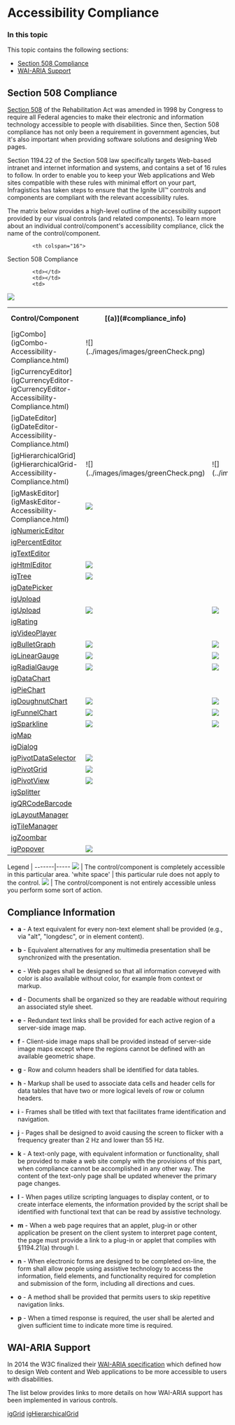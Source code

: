 <!--
|metadata|
{
    "fileName": "accessibility-compliance",
    "controlName": [],
    "tags": ["Accessibility", "Section 508", "WAI-ARIA"]
}
|metadata|
-->

# Accessibility Compliance

### In this topic

This topic contains the following sections:

-	[Section 508 Compliance](#section-508)
-	[WAI-ARIA Support](#wai-aria)

## <a id="section-508"></a>Section 508 Compliance

[Section 508](http://www.section508.gov/) of the Rehabilitation Act was amended in 1998 by Congress to require all Federal agencies to make their electronic and information technology accessible to people with disabilities. Since then, Section 508 compliance has not only been a requirement in government agencies, but it's also important when providing software solutions and designing Web pages.

Section 1194.22 of the Section 508 law specifically targets Web-based intranet and internet information and systems, and contains a set of 16 rules to follow. In order to enable you to keep your Web applications and Web sites compatible with these rules with minimal effort on your part, Infragistics has taken steps to ensure that the Ignite UI™ controls and components are compliant with the relevant accessibility rules.

The matrix below provides a high-level outline of the accessibility support provided by our visual controls (and related components). To learn more about an individual control/component's accessibility compliance, click the name of the control/component. 

<table class="table table-striped">
    <tbody>
        <tr>
            <th rowspan="2">
Control/Component
            </th>

            <th colspan="16">
Section 508 Compliance
            </th>

</tr>        <tr>
            <th>
[(a)](#compliance_info)
            </th>
            <th>
[(b)](#compliance_info)
            </th>
            <th>
[(c)](#compliance_info)
            </th>
            <th>
[(d)](#compliance_info)
            </th>
            <th>
[(e)](#compliance_info)
            </th>
            <th>
[(f)](#compliance_info)
            </th>
            <th>
[(g)](#compliance_info)
            </th>
            <th>
[(h)](#compliance_info)
            </th>
            <th>
[(i)](#compliance_info)
            </th>
            <th>
[(j)](#compliance_info)
            </th>
            <th>
[(k)](#compliance_info)
            </th>
            <th>
[(l)](#compliance_info)
            </th>
            <th>
[(m)](#compliance_info)
            </th>
            <th>
[(n)](#compliance_info)
            </th>
            <th>
[(o)](#compliance_info)
            </th>
            <th>
[(p)](#compliance_info)
            </th>

</tr>
        <tr>
            <td>
[igCombo](igCombo-Accessibility-Compliance.html)
            </td>            
            <td>
![](../images/images/greenCheck.png)
            </td>
            <td></td>
            <td>
![](../images/images/greenCheck.png)
            </td>
            <td>
![](../images/images/greenCheck.png)
            </td>
            <td></td>
            <td></td>
            <td></td>
            <td></td>
            <td></td>
            <td>
![](../images/images/greenCheck.png)
            </td>
            <td>
![](../images/images/greenCheck.png)
            </td>
            <td>
![](../images/images/greenCheck.png)
            </td>
            <td></td>
            <td></td>
            <td></td>
            <td>
![](../images/images/greenCheck.png)
            </td>
        </tr>
        <tr>
            <td>
[igCurrencyEditor](igCurrencyEditor-igCurrencyEditor-Accessibility-Compliance.html)
            </td>
            <td></td>
            <td></td>
            <td>
![](../images/images/greenCheck.png)
            </td>
            <td>
![](../images/images/greenCheck.png)
            </td>
            <td></td>
            <td></td>
            <td></td>
            <td></td>
            <td></td>
            <td></td>
            <td></td>
            <td>
![](../images/images/greenCheck.png)
            </td>
            <td></td>
            <td>
![](../images/images/greenCheck.png)
            </td>
            <td></td>
            <td></td>
        </tr>
        <tr>
            <td>
[igDateEditor](igDateEditor-Accessibility-Compliance.html)
            </td>
            <td></td>
            <td></td>
            <td>
![](../images/images/greenCheck.png)
            </td>
            <td>
![](../images/images/greenCheck.png)
            </td>
            <td></td>
            <td></td>
            <td></td>
            <td></td>
            <td></td>
            <td></td>
            <td></td>
            <td>
![](../images/images/greenCheck.png)
            </td>
            <td></td>
            <td>
![](../images/images/greenCheck.png)
            </td>
            <td></td>
            <td></td>
        </tr>
        <tr>
            <td>
[igHierarchicalGrid](igHierarchicalGrid-Accessibility-Compliance.html)
            </td>
            <td>
![](../images/images/greenCheck.png)
            </td>
            <td>
![](../images/images/greenCheck.png)
            </td>
            <td></td>
            <td>
![](../images/images/greenCheck.png)
            </td>
            <td></td>
            <td></td>
            <td>
![](../images/images/greenCheck.png)
            </td>
            <td>
![](../images/images/greenCheck.png)
            </td>
            <td></td>
            <td></td>
            <td></td>
            <td></td>
            <td></td>
            <td>
![](../images/images/redX.png)
            </td>
            <td></td>
            <td></td>
        </tr>
        <tr>
            <td>
[igMaskEditor](igMaskEditor-Accessibility-Compliance.html)
            </td>

            <td></td>
            <td></td>
            <td>
![](../images/images/greenCheck.png)
            </td>
            <td>
![](../images/images/greenCheck.png)
            </td>
            <td></td>
            <td></td>
            <td></td>
            <td></td>
            <td></td>
            <td></td>
            <td></td>
            <td>
![](../images/images/greenCheck.png)
            </td>
            <td></td>
            <td>
![](../images/images/greenCheck.png)
            </td>
            <td></td>
            <td></td>
        </tr>
        <tr>
            <td>
[igNumericEditor](igNumericEditor-Accessibility-Compliance.html)
            </td>
            <td></td>
            <td></td>
            <td>
![](../images/images/greenCheck.png)
            </td>
            <td>
![](../images/images/greenCheck.png)
            </td>
            <td></td>
            <td></td>
            <td></td>
            <td></td>
            <td></td>
            <td></td>
            <td></td>
            <td>
![](../images/images/greenCheck.png)
            </td>
            <td></td>
            <td>
![](../images/images/greenCheck.png)
            </td>
            <td></td>
            <td></td>
        </tr>
        <tr>
            <td>
[igPercentEditor](igPercentEditor-Accessibility-Compliance.html)
            </td>
            <td></td>
            <td></td>
            <td>
![](../images/images/greenCheck.png)
            </td>
            <td>
![](../images/images/greenCheck.png)
            </td>
            <td></td>
            <td></td>
            <td></td>
            <td></td>
            <td></td>
            <td></td>
            <td></td>
            <td>
![](../images/images/greenCheck.png)
            </td>
            <td></td>
            <td>
![](../images/images/greenCheck.png)
            </td>
            <td></td>
            <td></td>
        </tr>
        <tr>
            <td>
[igTextEditor](igTextEditor-Accessibility-Compliance.html)
            </td>
            <td></td>
            <td></td>
            <td>
![](../images/images/greenCheck.png)
            </td>
            <td>
![](../images/images/greenCheck.png)
            </td>
            <td></td>
            <td></td>
            <td></td>
            <td></td>
            <td></td>
            <td></td>
            <td></td>
            <td>
![](../images/images/greenCheck.png)
            </td>
            <td></td>
            <td>
![](../images/images/greenCheck.png)
            </td>
            <td></td>
            <td></td>
        </tr>
        <tr>
            <td>
[igHtmlEditor](igHtmlEditor-Accessibility-Compliance.html)
            </td>
            <td>
![](../images/images/greenCheck.png)
            </td>
            <td></td>
            <td>
![](../images/images/redX.png)
            </td>
            <td>
![](../images/images/redX.png)
            </td>
            <td></td>
            <td></td>
            <td></td>
            <td></td>
            <td></td>
            <td>
![](../images/images/greenCheck.png)
            </td>
            <td>
![](../images/images/redX.png)
            </td>
            <td>
![](../images/images/redX.png)
            </td>
            <td>
![](../images/images/greenCheck.png)
            </td>
            <td>
![](../images/images/greenCheck.png)
            </td>
            <td></td>
            <td></td>
        </tr>
        <tr>
            <td>
[igTree](igTree-Accessibility-Compliance.html)
            </td>
            <td>
![](../images/images/redX.png)
            </td>
            <td></td>
            <td>
![](../images/images/greenCheck.png)
            </td>
            <td>
![](../images/images/greenCheck.png)
            </td>
            <td></td>
            <td></td>
            <td></td>
            <td></td>
            <td></td>
            <td></td>
            <td>
![](../images/images/greenCheck.png)
            </td>
            <td></td>
            <td></td>
            <td>
![](../images/images/greenCheck.png)
            </td>
            <td></td>
            <td></td>
        </tr>
        <tr>
            <td>
[igDatePicker](igDatePicker-Accessibility-Compliance.html)
            </td>
            <td></td>
            <td></td>
            <td>
![](../images/images/greenCheck.png)
            </td>
            <td>
![](../images/images/greenCheck.png)
            </td>
            <td></td>
            <td></td>
            <td></td>
            <td></td>
            <td></td>
            <td></td>
            <td></td>
            <td>
![](../images/images/greenCheck.png)
            </td>
            <td></td>
            <td>
![](../images/images/greenCheck.png)
            </td>
            <td></td>
            <td></td>
        </tr>
        <tr>
            <td>
[igUpload](igUpload-Accessibility-Compliance.html)
            </td>
            <td></td>
            <td></td>
            <td>
![](../images/images/greenCheck.png)
            </td>
            <td>
![](../images/images/redX.png)
            </td>
            <td></td>
            <td></td>
            <td></td>
            <td></td>
            <td></td>
            <td></td>
            <td></td>
            <td>
![](../images/images/greenCheck.png)
            </td>
            <td></td>
            <td>
![](../images/images/greenCheck.png)
            </td>
            <td>
![](../images/images/greenCheck.png)
            </td>
            <td>
![](../images/images/greenCheck.png)
            </td>
        </tr>
        <tr>
            <td>
[igUpload](igUpload-Accessibility-Compliance.html)
            </td>
            <td>
![](../images/images/greenCheck.png)
            </td>
            <td>
![](../images/images/greenCheck.png)
            </td>
            <td></td>
            <td>
![](../images/images/redX.png)
            </td>
            <td></td>
            <td></td>
            <td>
![](../images/images/greenCheck.png)
            </td>
            <td>
![](../images/images/greenCheck.png)
            </td>
            <td></td>
            <td>
![](../images/images/greenCheck.png)
            </td>
            <td>
![](../images/images/redX.png)
            </td>
            <td>
![](../images/images/redX.png)
            </td>
            <td></td>
            <td>
![](../images/images/greenCheck.png)
            </td>
            <td></td>
            <td></td>
        </tr>
        <tr>
            <td>
[igRating](igRating-Accessibility-Compliance.html)
            </td>
            <td></td>
            <td></td>
            <td>
![](../images/images/greenCheck.png)
            </td>
            <td>
![](../images/images/redX.png)
            </td>
            <td></td>
            <td></td>
            <td></td>
            <td></td>
            <td></td>
            <td></td>
            <td></td>
            <td>
![](../images/images/greenCheck.png)
            </td>
            <td></td>
            <td>
![](../images/images/greenCheck.png)
            </td>
            <td></td>
            <td></td>
        </tr>
        <tr>
            <td>
[igVideoPlayer](igVideoPlayer-Accessibility-Compliance.html)
            </td>
            <td></td>
            <td></td>
            <td>
![](../images/images/greenCheck.png)
            </td>
            <td>
![](../images/images/redX.png)
            </td>
            <td></td>
            <td></td>
            <td></td>
            <td></td>
            <td></td>
            <td>
![](../images/images/redX.png)
            </td>
            <td></td>
            <td>
![](../images/images/greenCheck.png)
            </td>
            <td></td>
            <td>
![](../images/images/greenCheck.png)
            </td>
            <td></td>
            <td></td>
        </tr>
        <tr>
            <td>
[igBulletGraph](igBulletGraph-Accessibility-Compliance.html)
            </td>
            <td>
![](../images/images/greenCheck.png)
            </td>
            <td>
![](../images/images/greenCheck.png)
            </td>
            <td>
![](../images/images/greenCheck.png)
            </td>
            <td>
![](../images/images/redX.png)
            </td>
            <td></td>
            <td></td>
            <td></td>
            <td></td>
            <td></td>
            <td></td>
            <td></td>
            <td></td>
            <td></td>
            <td></td>
            <td></td>
            <td></td>
        </tr>
        <tr>
            <td>
[igLinearGauge](igLinearGauge-Accessibility-Compliance.html)
            </td>
            <td>
![](../images/images/greenCheck.png)
            </td>
            <td>
![](../images/images/greenCheck.png)
            </td>
            <td>
![](../images/images/greenCheck.png)
            </td>
            <td>
![](../images/images/redX.png)
            </td>
            <td></td>
            <td></td>
            <td></td>
            <td></td>
            <td></td>
            <td></td>
            <td></td>
            <td></td>
            <td></td>
            <td></td>
            <td></td>
            <td></td>
        </tr>
        <tr>
            <td>
[igRadialGauge](igRadialGauge.html)
            </td>
            <td>
![](../images/images/greenCheck.png)
            </td>
            <td>
![](../images/images/greenCheck.png)
            </td>
            <td>
![](../images/images/greenCheck.png)
            </td>
            <td>
![](../images/images/redX.png)
            </td>
            <td></td>
            <td></td>
            <td></td>
            <td></td>
            <td></td>
            <td></td>
            <td></td>
            <td></td>
            <td></td>
            <td></td>
            <td></td>
            <td></td>
        </tr>
        <tr>
            <td>
[igDataChart](igDataChart-Accessibility-Compliance.html)
            </td>
            <td></td>
            <td></td>
            <td>
![](../images/images/greenCheck.png)
            </td>
            <td>
![](../images/images/redX.png)
            </td>
            <td></td>
            <td></td>
            <td></td>
            <td></td>
            <td></td>
            <td>
![](../images/images/greenCheck.png)
            </td>
            <td></td>
            <td>
![](../images/images/greenCheck.png)
            </td>
            <td></td>
            <td>
![](../images/images/greenCheck.png)
            </td>
            <td></td>
            <td></td>
        </tr>
        <tr>
            <td>
[igPieChart](igPieChart-Accessibility.html)
            </td>
            <td></td>
            <td></td>
            <td>
![](../images/images/greenCheck.png)
            </td>
            <td>
![](../images/images/redX.png)
            </td>
            <td></td>
            <td></td>
            <td></td>
            <td></td>
            <td></td>
            <td>
![](../images/images/greenCheck.png)
            </td>
            <td></td>
            <td>
![](../images/images/greenCheck.png)
            </td>
            <td></td>
            <td>
![](../images/images/greenCheck.png)
            </td>
            <td></td>
            <td></td>
        </tr>
        <tr>
            <td>
[igDoughnutChart](igDoughnutChart-Accessibility-Compliance.html)
            </td>
            <td>
![](../images/images/greenCheck.png)
            </td>
            <td>
![](../images/images/greenCheck.png)
            </td>
            <td>
![](../images/images/greenCheck.png)
            </td>
            <td>
![](../images/images/redX.png)
            </td>
            <td></td>
            <td></td>
            <td></td>
            <td></td>
            <td></td>
            <td></td>
            <td></td>
            <td></td>
            <td></td>
            <td></td>
            <td></td>
            <td></td>
        </tr>
        <tr>
            <td>
[igFunnelChart](igFunnelChart-Accessibility-Compliance.html)
            </td>
            <td>
![](../images/images/greenCheck.png)
            </td>
            <td>
![](../images/images/greenCheck.png)
            </td>
            <td>
![](../images/images/greenCheck.png)
            </td>
            <td>
![](../images/images/redX.png)
            </td>
            <td></td>
            <td></td>
            <td></td>
            <td></td>
            <td></td>
            <td></td>
            <td></td>
            <td></td>
            <td></td>
            <td></td>
            <td></td>
            <td></td>
        </tr>
        <tr>
            <td>
[igSparkline](igSparkline-Accessibility-Compliance.html)
            </td>
            <td>
![](../images/images/greenCheck.png)
            </td>
            <td>
![](../images/images/greenCheck.png)
            </td>
            <td>
![](../images/images/greenCheck.png)
            </td>
            <td>
![](../images/images/redX.png)
            </td>
            <td></td>
            <td></td>
            <td></td>
            <td></td>
            <td></td>
            <td></td>
            <td></td>
            <td></td>
            <td></td>
            <td></td>
            <td></td>
            <td></td>
        </tr>
        <tr>
            <td>
[igMap](igMap-Accessibility-Compliance.html)
            </td>
            <td></td>
            <td></td>
            <td>
![](../images/images/greenCheck.png)
            </td>
            <td>
![](../images/images/redX.png)
            </td>
            <td></td>
            <td></td>
            <td></td>
            <td></td>
            <td></td>
            <td>
![](../images/images/greenCheck.png)
            </td>
            <td></td>
            <td>
![](../images/images/greenCheck.png)
            </td>
            <td></td>
            <td>
![](../images/images/greenCheck.png)
            </td>
            <td></td>
            <td></td>
        </tr>
        <tr>
            <td>
[igDialog](igDialog-Accessibility-Compliance.html)
            </td>
            <td></td>
            <td></td>
            <td>
![](../images/images/greenCheck.png)
            </td>
            <td>
![](../images/images/redX.png)
            </td>
            <td></td>
            <td></td>
            <td></td>
            <td></td>
            <td></td>
            <td></td>
            <td></td>
            <td>
![](../images/images/greenCheck.png)
            </td>
            <td></td>
            <td></td>
            <td></td>
            <td></td>
        </tr>
        <tr>
            <td>
[igPivotDataSelector](igPivotDataSelector-Accessibility-Compliance.html)
            </td>
            <td>
![](../images/images/greenCheck.png)
            </td>
            <td></td>
            <td>
![](../images/images/greenCheck.png)
            </td>
            <td>
![](../images/images/redX.png)
            </td>
            <td></td>
            <td></td>
            <td></td>
            <td></td>
            <td></td>
            <td>
![](../images/images/greenCheck.png)
            </td>
            <td>
![](../images/images/redX.png)
            </td>
            <td>
![](../images/images/redX.png)
            </td>
            <td></td>
            <td>
![](../images/images/greenCheck.png)
            </td>
            <td></td>
            <td></td>
        </tr>
        <tr>
            <td>
[igPivotGrid](igPivotGrid-Accessibility-Compliance.html)
            </td>
            <td>
![](../images/images/greenCheck.png)
            </td>
            <td></td>
            <td>
![](../images/images/greenCheck.png)
            </td>
            <td>
![](../images/images/redX.png)
            </td>
            <td></td>
            <td></td>
            <td>
![](../images/images/greenCheck.png)
            </td>
            <td>
![](../images/images/greenCheck.png)
            </td>
            <td></td>
            <td>
![](../images/images/greenCheck.png)
            </td>
            <td>
![](../images/images/redX.png)
            </td>
            <td>
![](../images/images/redX.png)
            </td>
            <td></td>
            <td>
![](../images/images/greenCheck.png)
            </td>
            <td></td>
            <td></td>
        </tr>
        <tr>
            <td>
[igPivotView](igPivotView-Accessibility-Compliance.html)
            </td>
            <td>
![](../images/images/greenCheck.png)
            </td>
            <td></td>
            <td>
![](../images/images/greenCheck.png)
            </td>
            <td>
![](../images/images/redX.png)
            </td>
            <td></td>
            <td></td>
            <td>
![](../images/images/greenCheck.png)
            </td>
            <td>
![](../images/images/greenCheck.png)
            </td>
            <td></td>
            <td>
![](../images/images/greenCheck.png)
            </td>
            <td>
![](../images/images/redX.png)
            </td>
            <td>
![](../images/images/redX.png)
            </td>
            <td></td>
            <td>
![](../images/images/greenCheck.png)
            </td>
            <td></td>
            <td></td>
        </tr>
        <tr>
            <td>
[igSplitter](igSplitter-Accessibility-Compliance.html)
            </td>
            <td></td>
            <td></td>
            <td>
![](../images/images/greenCheck.png)
            </td>
            <td>
![](../images/images/greenCheck.png)
            </td>
            <td></td>
            <td></td>
            <td></td>
            <td></td>
            <td></td>
            <td></td>
            <td></td>
            <td></td>
            <td></td>
            <td>
![](../images/images/greenCheck.png)
            </td>
            <td></td>
            <td></td>
        </tr>
        <tr>
            <td>
[igQRCodeBarcode](igQRCodeBarcode-Accessibility-Compliance.html)
            </td>
            <td></td>
            <td></td>
            <td>
![](../images/images/greenCheck.png)
            </td>
            <td>
![](../images/images/greenCheck.png)
            </td>
            <td></td>
            <td></td>
            <td></td>
            <td></td>
            <td></td>
            <td></td>
            <td></td>
            <td>
![](../images/images/greenCheck.png)
            </td>
            <td></td>
            <td></td>
            <td></td>
            <td></td>
        </tr>
        <tr>
            <td>
[igLayoutManager](igLayoutManager-Accessibility-Compliance.html)
            </td>
            <td></td>
            <td></td>
            <td>
![](../images/images/greenCheck.png)
            </td>
            <td></td>
            <td></td>
            <td></td>
            <td></td>
            <td></td>
            <td></td>
            <td>
![](../images/images/greenCheck.png)
            </td>
            <td></td>
            <td></td>
            <td></td>
            <td></td>
            <td></td>
            <td></td>
        </tr>
        <tr>
            <td>
[igTileManager](igTileManager-Accessibility-Compliance.html)
            </td>
            <td></td>
            <td></td>
            <td>
![](../images/images/greenCheck.png)
            </td>
            <td></td>
            <td></td>
            <td></td>
            <td></td>
            <td></td>
            <td></td>
            <td>
![](../images/images/greenCheck.png)
            </td>
            <td></td>
            <td></td>
            <td></td>
            <td></td>
            <td></td>
            <td></td>
        </tr>
        <tr>
            <td>
[igZoombar](igZoombar-Accessibility-Compliance.html)
            </td>
            <td></td>
            <td></td>
            <td>
![](../images/images/greenCheck.png)
            </td>
            <td></td>
            <td></td>
            <td></td>
            <td></td>
            <td></td>
            <td></td>
            <td>
![](../images/images/greenCheck.png)
            </td>
            <td></td>
            <td></td>
            <td></td>
            <td></td>
            <td></td>
            <td></td>
        </tr>
        <tr>
            <td>
[igPopover](igPopover-Accessibility-Compliance.html)
            </td>
            <td>
![](../images/images/greenCheck.png)
            </td>
            <td></td>
            <td>
![](../images/images/greenCheck.png)
            </td>
            <td>
![](../images/images/redX.png)
            </td>
            <td></td>
            <td></td>
            <td></td>
            <td></td>
            <td></td>
            <td>
![](../images/images/greenCheck.png)
            </td>
            <td></td>
            <td></td>
            <td></td>
            <td></td>
            <td></td>
            <td></td>
        </tr>
    </tbody>
</table>

Legend | 
-------|-----
![](../images/images/greenCheck.png) | The control/component is completely accessible in this particular area.
'white space' | this particular rule does not apply to the control.
![](../images/images/redX.png) | The control/component is not entirely accessible unless you perform some sort of action.

## <a id="compliance_info"></a> Compliance Information

 - **a** - A text equivalent for every non-text element shall be provided (e.g., via "alt", "longdesc", or in element content).

 - **b** - Equivalent alternatives for any multimedia presentation shall be synchronized with the presentation.

 - **c** - Web pages shall be designed so that all information conveyed with color is also available without color, for example from context or markup.

 - **d** - Documents shall be organized so they are readable without requiring an associated style sheet.

 - **e** - Redundant text links shall be provided for each active region of a server-side image map.

 - **f** - Client-side image maps shall be provided instead of server-side image maps except where the regions cannot be defined with an available geometric shape.

 - **g** - Row and column headers shall be identified for data tables.

 - **h** - Markup shall be used to associate data cells and header cells for data tables that have two or more logical levels of row or column headers.

 - **i** - Frames shall be titled with text that facilitates frame identification and navigation.

 - **j** - Pages shall be designed to avoid causing the screen to flicker with a frequency greater than 2 Hz and lower than 55 Hz.

 - **k** - A text-only page, with equivalent information or functionality, shall be provided to make a web site comply with the provisions of this part, when compliance cannot be accomplished in any other way. The content of the text-only page shall be updated whenever the primary page changes.

 - **l** - When pages utilize scripting languages to display content, or to create interface elements, the information provided by the script shall be identified with functional text that can be read by assistive technology.

 - **m** - When a web page requires that an applet, plug-in or other application be present on the client system to interpret page content, the page must provide a link to a plug-in or applet that complies with §1194.21(a) through l.
 
 - **n** - When electronic forms are designed to be completed on-line, the form shall allow people using assistive technology to access the information, field elements, and functionality required for completion and submission of the form, including all directions and cues.

 - **o** - A method shall be provided that permits users to skip repetitive navigation links.

 - **p** - When a timed response is required, the user shall be alerted and given sufficient time to indicate more time is required.

## <a id="wai-aria"></a>WAI-ARIA Support

In 2014 the W3C finalized their [WAI-ARIA specification](http://www.w3.org/TR/wai-aria/) which defined how to design Web content and Web applications to be more accessible to users with disabilities.

The list below provides links to more details on how WAI-ARIA support has been implemented in various controls.

[igGrid](iggrid-accessibility-compliance.html#wai-aria)
[igHierarchicalGrid](ighierarchicalgrid-accessibility-compliance#wai-aria)